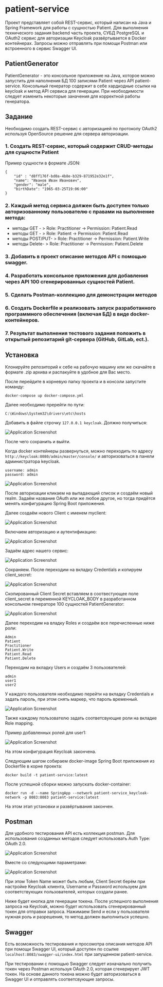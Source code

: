 # patient-service

Проект представляет собой REST-сервис, который написан на Java и Spring Framework для работы с сущностью Patient. Для выполнения технического задания backend часть проекта, СУБД PostgreSQL и OAuth2 сервис для авторизации Keycloak развёртывается в Docker контейнерах. Запросы можно отправлять при помощи Postman или встроенного в сервис Swagger UI.

## PatientGenerator

PatientGenerator - это консольное приложение на Java, которое можно запустить для наполнения БД 100 записями Patient через API patient-service. Консольный генератор содержит в себе хардкодные ссылки на keycloak и метод API сервиса для генерации. При необходимости следует изменить некоторые заначения для корректной работы генератора. 


## Задание

Необходимо создать REST-сервис с авторизацией по протоколу OAuth2
используя OpenSource решение для сервера авторизации.

### 1. Создать REST-сервис, который содержит CRUD-методы для сущности Patient
Пример сущности в формате JSON:
```
{
	"id" : "d8ff176f-bd0a-4b8e-b329-871952e32e1f",
	"name": "Иванов Иван Иванович",
	"gender": "male",
	"birthDate": "1965-03-25T19:06:00"
}
```


### 2. Каждый метод сервиса должен быть доступен только авторизованному пользователю с правами на выполнение метода:
- методы GET - > Role: Practitioner -> Permission: Patient.Read
- методы GET - > Role: Patient -> Permission: Patient.Read
- методы POST/PUT- > Role: Practitioner -> Permission: Patient.Write
- методы Delete- > Role: Practitioner -> Permission: Patient.Delete
### 3. Добавить в проект описание методов API с помощью swagger.
### 4. Разработать консольное приложения для добавления через API 100 сгенерированных сущностей Patient.
### 5. Сделать Postman-коллекцию для демонстрации методов
### 6. Создать Dockerfile и реализовать запуск разработанного программного обеспечения (включая БД) в виде docker-контейнеров.
### 7. Результат выполнения тестового задания положить в открытый репозитарий git-сервера (GitHub, GitLab, ect.).

## Установка

Клонируйте репозиторий к себе на рабочую машину или же скачайте в формате .zip архива и распакуйте в удобное для Вас место.

После перейдите в корневую папку проекта и в консоли запустите команду:

```
docker-compose up docker-compose.yml
```

Далее необходимо пререйти по пути: 
```
C:\Windows\System32\drivers\etc\hosts
```

Добавить в файле строчку `127.0.0.1 keycloak`. Должно получиться:

![Application Screenshot](https://github.com/srmzhk/patient-service/blob/main/images/1.png)

После чего сохранить и выйти.

Когда docker контейнеры развернуться, можно переходить по адресу 
`http://keycloak:8080/admin/master/console/` и авторизоваться в панели администратора keycloak.

```
username: admin
password: admin
```
![Application Screenshot](https://github.com/srmzhk/patient-service/blob/main/images/2.png)

После авторизации кликаем на выпадающий список и создаём новый realm. Задаём название OAuth или же любое другое, но тогда придётся менять конфигурацию Spring Boot приложения.

Далее создаём нового Сlient с именем myclient:

![Application Screenshot](https://github.com/srmzhk/patient-service/blob/main/images/3.png)

Включаем авторизацию и аутентификацию:

![Application Screenshot](https://github.com/srmzhk/patient-service/blob/main/images/4.png)

Задаём адрес нашего сервис:

![Application Screenshot](https://github.com/srmzhk/patient-service/blob/main/images/5.png)

Сохраняем. После переходим на вкладку Credentials и копируем client_secret:

![Application Screenshot](https://github.com/srmzhk/patient-service/blob/main/images/6.png)

Скопированный Client Secret вставляем в соотвестующее поле client_secret в переменной KEYCLOAK_BODY в разработанном консольном генераторе 100 сущностей PatientGenerator:

![Application Screenshot](https://github.com/srmzhk/patient-service/blob/main/images/7.png)

Далее переходим на владку Roles и создаём все перечисленные ниже роли:
```
Admin
Patient
Practitioner
Patient.Write
Patient.Read
Patient.Delete
```

Переходим на вкладку Users и создаём 3 пользователей:
```
admin
user1
user2
```

У каждого пользователя необходимо перейти на вкладку Credentials и задать пароль, при этом снять маркер, что пароль временный.

![Application Screenshot](https://github.com/srmzhk/patient-service/blob/main/images/8.png)

Также каждому пользователю задать соответсвующие роли на вкладке Role mapping. 

Пример добавленных ролей для user1:

![Application Screenshot](https://github.com/srmzhk/patient-service/blob/main/images/9.png)

На этом конфигурация Keycloak закончена.

Следующим шагом собираем docker-image Spring Boot приложения из Dockerfile в корне проекта:
```
docker build -t patient-service:latest
```

После успешной сборки можно запускать docker-container:
```
docker run -d --name SpringApp --network patient-service_keycloak-network -p 8083:8083 patient-service:latest
```

На этом этап установки и развёртывания закончен.

## Postman 

Для удобного тестирования API есть коллекция postman. Для использования созданных методов следует использовать Auth Type: OAuth 2.0.

![Application Screenshot](https://github.com/srmzhk/patient-service/blob/main/images/10.png)

Вместе со следующими параметрами:

![Application Screenshot](https://github.com/srmzhk/patient-service/blob/main/images/11.png)

При этом Token Name может быть любым, Client Secret берём при настройке Keycloak клиента, Username и Password используем для соответствующих пользователей, которых создали ранее.

Ниже будет кнопка для генерации токена. После успешного выполнения запроса на Keycloak, можно будет использовать сгенерированный токен для отправки запроса. Нажимаем Send и если у пользователя нужная роль и разрешения, то метод должен выполниться успешно.

## Swagger

Есть возможность тестирования и просомотра описания методов API при помощи Swagger UI, который доступен по ссылке `localhost:8083/swagger-ui/index.html` при запущенном patient-service.

При тестировании с помощью Swagger следует изначально получить токен через Postman используя OAuth 2.0, которая сгенерирует JWT токен. На основе данного токена можно будет авторизоваться в Swagger UI и отправлять соответсвующие запросы.
